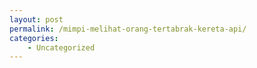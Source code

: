 ```yaml
---
layout: post
permalink: /mimpi-melihat-orang-tertabrak-kereta-api/
categories:
    - Uncategorized
---
```


